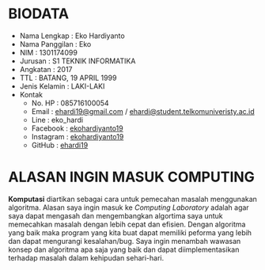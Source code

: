 # BIODATA

- Nama Lengkap    : Eko Hardiyanto
- Nama Panggilan  : Eko
- NIM             : 1301174099
- Jurusan         : S1 TEKNIK INFORMATIKA
- Angkatan        : 2017
- TTL             : BATANG, 19 APRIL 1999
- Jenis Kelamin   : LAKI-LAKI
- Kontak
  - No. HP          : 085716100054
  - Email           : ehardi19@gmail.com / ehardi@student.telkomuniveristy.ac.id
  - Line            : eko_hardi
  - Facebook        : [ekohardiyanto19](https://web.facebook.com/ekohardiyanto19)
  - Instagram       : [ekohardiyanto19](https://www.instagram.com/ekohardiyanto19)
  - GitHub          : [ehardi19](https://github.com/ehardi19)

# ALASAN INGIN MASUK COMPUTING

**Komputasi** diartikan sebagai cara untuk pemecahan masalah menggunakan algoritma. Alasan saya ingin masuk ke *Computing Laboratory* adalah agar saya dapat mengasah dan mengembangkan algortima saya untuk memecahkan masalah dengan lebih cepat dan efisien. Dengan algoritma yang baik maka program yang kita buat dapat memiliki peforma yang lebih dan dapat mengurangi kesalahan/bug. Saya ingin menambah wawasan konsep dan algoritma apa saja yang baik dan dapat diimplementasikan terhadap masalah dalam kehipudan sehari-hari.

